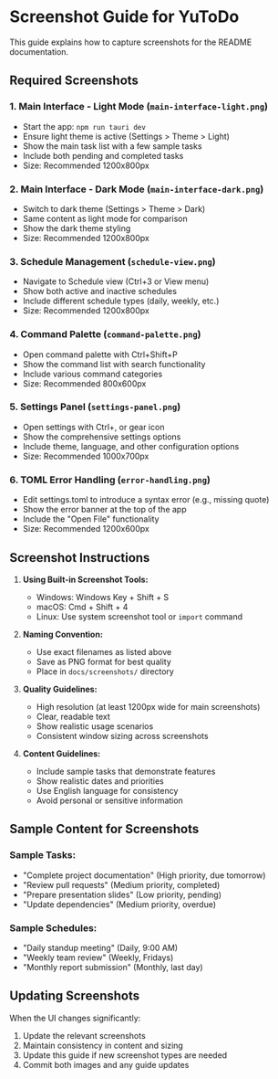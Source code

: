 # Screenshot Guide for YuToDo

This guide explains how to capture screenshots for the README documentation.

## Required Screenshots

### 1. Main Interface - Light Mode (`main-interface-light.png`)
- Start the app: `npm run tauri dev`
- Ensure light theme is active (Settings > Theme > Light)
- Show the main task list with a few sample tasks
- Include both pending and completed tasks
- Size: Recommended 1200x800px

### 2. Main Interface - Dark Mode (`main-interface-dark.png`)
- Switch to dark theme (Settings > Theme > Dark)
- Same content as light mode for comparison
- Show the dark theme styling
- Size: Recommended 1200x800px

### 3. Schedule Management (`schedule-view.png`)
- Navigate to Schedule view (Ctrl+3 or View menu)
- Show both active and inactive schedules
- Include different schedule types (daily, weekly, etc.)
- Size: Recommended 1200x800px

### 4. Command Palette (`command-palette.png`)
- Open command palette with Ctrl+Shift+P
- Show the command list with search functionality
- Include various command categories
- Size: Recommended 800x600px

### 5. Settings Panel (`settings-panel.png`)
- Open settings with Ctrl+, or gear icon
- Show the comprehensive settings options
- Include theme, language, and other configuration options
- Size: Recommended 1000x700px

### 6. TOML Error Handling (`error-handling.png`)
- Edit settings.toml to introduce a syntax error (e.g., missing quote)
- Show the error banner at the top of the app
- Include the "Open File" functionality
- Size: Recommended 1200x600px

## Screenshot Instructions

1. **Using Built-in Screenshot Tools:**
   - Windows: Windows Key + Shift + S
   - macOS: Cmd + Shift + 4
   - Linux: Use system screenshot tool or `import` command

2. **Naming Convention:**
   - Use exact filenames as listed above
   - Save as PNG format for best quality
   - Place in `docs/screenshots/` directory

3. **Quality Guidelines:**
   - High resolution (at least 1200px wide for main screenshots)
   - Clear, readable text
   - Show realistic usage scenarios
   - Consistent window sizing across screenshots

4. **Content Guidelines:**
   - Include sample tasks that demonstrate features
   - Show realistic dates and priorities
   - Use English language for consistency
   - Avoid personal or sensitive information

## Sample Content for Screenshots

### Sample Tasks:
- "Complete project documentation" (High priority, due tomorrow)
- "Review pull requests" (Medium priority, completed)
- "Prepare presentation slides" (Low priority, pending)
- "Update dependencies" (Medium priority, overdue)

### Sample Schedules:
- "Daily standup meeting" (Daily, 9:00 AM)
- "Weekly team review" (Weekly, Fridays)
- "Monthly report submission" (Monthly, last day)

## Updating Screenshots

When the UI changes significantly:
1. Update the relevant screenshots
2. Maintain consistency in content and sizing
3. Update this guide if new screenshot types are needed
4. Commit both images and any guide updates